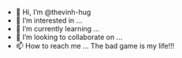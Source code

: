 - 👋 Hi, I’m @thevinh-hug
- 👀 I’m interested in ...
- 🌱 I’m currently learning ...
- 💞️ I’m looking to collaborate on ...
- 📫 How to reach me ...
The bad game is my life!!!
<!---
thevinh-hug/thevinh-hug is a ✨ special ✨ repository because its `README.md` (this file) appears on your GitHub profile.
You can click the Preview link to take a look at your changes.
--->
